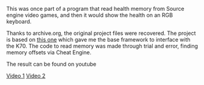 This was once part of a program that read health memory from Source engine video games, and then it would show the health on an RGB keyboard.

Thanks to archive.org, the original project files were recovered. The project is based on [this one](https://github.com/billism1/KeyboardAudio) which gave me the base framework to interface with the K70. The code to read memory was made through trial and error, finding memory offsets via Cheat Engine.

The result can be found on youtube

[Video 1](https://www.youtube.com/watch?v=LrWM9EdlJSE)
[Video 2](https://www.youtube.com/watch?v=Qd44ujEzIwA)
